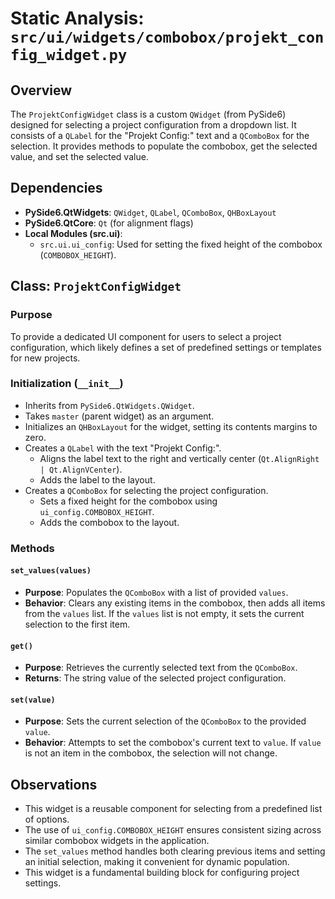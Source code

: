 # Static Analysis: `src/ui/widgets/combobox/projekt_config_widget.py`

## Overview
The `ProjektConfigWidget` class is a custom `QWidget` (from PySide6) designed for selecting a project configuration from a dropdown list. It consists of a `QLabel` for the "Projekt Config:" text and a `QComboBox` for the selection. It provides methods to populate the combobox, get the selected value, and set the selected value.

## Dependencies
- **PySide6.QtWidgets**: `QWidget`, `QLabel`, `QComboBox`, `QHBoxLayout`
- **PySide6.QtCore**: `Qt` (for alignment flags)
- **Local Modules (src.ui)**:
    - `src.ui.ui_config`: Used for setting the fixed height of the combobox (`COMBOBOX_HEIGHT`).

## Class: `ProjektConfigWidget`

### Purpose
To provide a dedicated UI component for users to select a project configuration, which likely defines a set of predefined settings or templates for new projects.

### Initialization (`__init__`)
- Inherits from `PySide6.QtWidgets.QWidget`.
- Takes `master` (parent widget) as an argument.
- Initializes an `QHBoxLayout` for the widget, setting its contents margins to zero.
- Creates a `QLabel` with the text "Projekt Config:".
    - Aligns the label text to the right and vertically center (`Qt.AlignRight | Qt.AlignVCenter`).
    - Adds the label to the layout.
- Creates a `QComboBox` for selecting the project configuration.
    - Sets a fixed height for the combobox using `ui_config.COMBOBOX_HEIGHT`.
    - Adds the combobox to the layout.

### Methods

#### `set_values(values)`
- **Purpose**: Populates the `QComboBox` with a list of provided `values`.
- **Behavior**: Clears any existing items in the combobox, then adds all items from the `values` list. If the `values` list is not empty, it sets the current selection to the first item.

#### `get()`
- **Purpose**: Retrieves the currently selected text from the `QComboBox`.
- **Returns**: The string value of the selected project configuration.

#### `set(value)`
- **Purpose**: Sets the current selection of the `QComboBox` to the provided `value`.
- **Behavior**: Attempts to set the combobox's current text to `value`. If `value` is not an item in the combobox, the selection will not change.

## Observations
- This widget is a reusable component for selecting from a predefined list of options.
- The use of `ui_config.COMBOBOX_HEIGHT` ensures consistent sizing across similar combobox widgets in the application.
- The `set_values` method handles both clearing previous items and setting an initial selection, making it convenient for dynamic population.
- This widget is a fundamental building block for configuring project settings.
